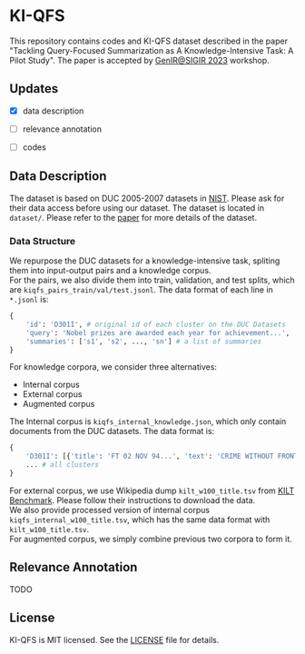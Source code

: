 # KI-QFS
This repository contains codes and KI-QFS dataset described in the paper "Tackling Query-Focused Summarization as A Knowledge-Intensive Task: A Pilot Study". The paper is accepted by [GenIR@SIGIR 2023](https://coda.io/@sigir/gen-ir/accepted-papers-17) workshop.


## Updates

- [x] data description
- [ ] relevance annotation
- [ ] codes


## Data Description

The dataset is based on DUC 2005-2007 datasets in [NIST](https://www-nlpir.nist.gov/projects/duc/data.html). Please ask for their data access before using our dataset. The dataset is located in `dataset/`. Please refer to the [paper](paper/kiqfs.pdf) for more details of the dataset.

### Data Structure

We repurpose the DUC datasets for a knowledge-intensive task, spliting them into input-output pairs and a knowledge corpus. <br>
For the pairs, we also divide them into train, validation, and test splits, which are `kiqfs_pairs_train/val/test.jsonl`. The data format of each line in `*.jsonl` is:

```python
{
    'id': 'D301I', # original id of each cluster on the DUC Datasets
    'query': 'Nobel prizes are awarded each year for achievement...',
    'summaries': ['s1', 's2', ..., 'sn'] # a list of summaries
}
```

For knowledge corpora, we consider three alternatives: 

<ul>
    <li>Internal corpus</li>
    <li>External corpus</li>
    <li>Augmented corpus</li>
</ul>

The Internal corpus is `kiqfs_internal_knowledge.json`, which only contain documents from the DUC datasets. The data format is:

```python
{
    'D301I': [{'title': 'FT 02 NOV 94...', 'text': 'CRIME WITHOUT FRONTIERS By...'}, ...] # a list of documents in the cluster  D301I,
    ... # all clusters
}
```

For external corpus, we use Wikipedia dump `kilt_w100_title.tsv` from [KILT Benchmark](https://github.com/facebookresearch/KILT/tree/main/kilt/retrievers#DPR). Please follow their instructions to download the data. <br>
We also provide processed version of internal corpus `kiqfs_internal_w100_title.tsv`, which has the same data format with `kilt_w100_title.tsv`. <br>
For augmented corpus, we simply combine previous two corpora to form it.


## Relevance Annotation

TODO


## License
KI-QFS is MIT licensed. See the [LICENSE](LICENSE) file for details.